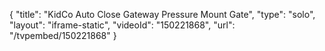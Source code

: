 {
    "title": "KidCo Auto Close Gateway Pressure Mount Gate",
    "type": "solo",
    "layout": "iframe-static",
    "videoId": "150221868",
    "url": "\/tvpembed\/150221868"
}
